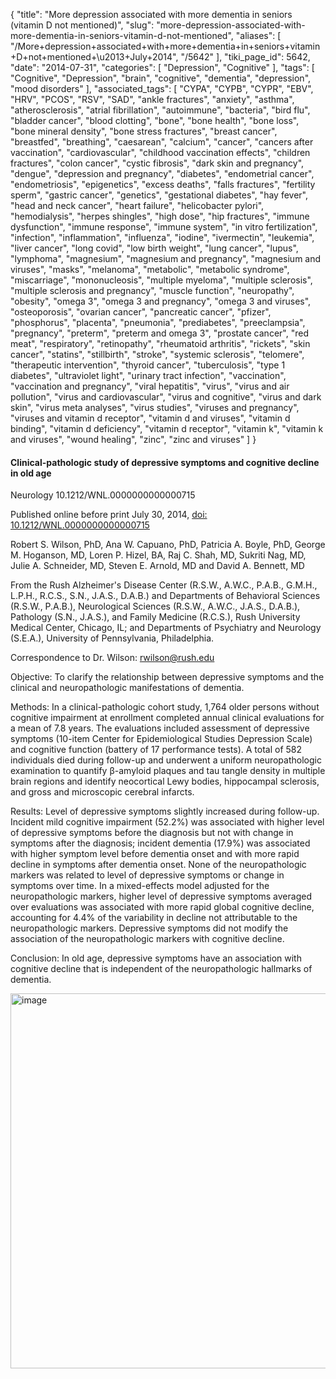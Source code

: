 {
    "title": "More depression associated with more dementia in seniors (vitamin D not mentioned)",
    "slug": "more-depression-associated-with-more-dementia-in-seniors-vitamin-d-not-mentioned",
    "aliases": [
        "/More+depression+associated+with+more+dementia+in+seniors+vitamin+D+not+mentioned+\u2013+July+2014",
        "/5642"
    ],
    "tiki_page_id": 5642,
    "date": "2014-07-31",
    "categories": [
        "Depression",
        "Cognitive"
    ],
    "tags": [
        "Cognitive",
        "Depression",
        "brain",
        "cognitive",
        "dementia",
        "depression",
        "mood disorders"
    ],
    "associated_tags": [
        "CYPA",
        "CYPB",
        "CYPR",
        "EBV",
        "HRV",
        "PCOS",
        "RSV",
        "SAD",
        "ankle fractures",
        "anxiety",
        "asthma",
        "atherosclerosis",
        "atrial fibrillation",
        "autoimmune",
        "bacteria",
        "bird flu",
        "bladder cancer",
        "blood clotting",
        "bone",
        "bone health",
        "bone loss",
        "bone mineral density",
        "bone stress fractures",
        "breast cancer",
        "breastfed",
        "breathing",
        "caesarean",
        "calcium",
        "cancer",
        "cancers after vaccination",
        "cardiovascular",
        "childhood vaccination effects",
        "children fractures",
        "colon cancer",
        "cystic fibrosis",
        "dark skin and pregnancy",
        "dengue",
        "depression and pregnancy",
        "diabetes",
        "endometrial cancer",
        "endometriosis",
        "epigenetics",
        "excess deaths",
        "falls fractures",
        "fertility sperm",
        "gastric cancer",
        "genetics",
        "gestational diabetes",
        "hay fever",
        "head and neck cancer",
        "heart failure",
        "helicobacter pylori",
        "hemodialysis",
        "herpes shingles",
        "high dose",
        "hip fractures",
        "immune dysfunction",
        "immune response",
        "immune system",
        "in vitro fertilization",
        "infection",
        "inflammation",
        "influenza",
        "iodine",
        "ivermectin",
        "leukemia",
        "liver cancer",
        "long covid",
        "low birth weight",
        "lung cancer",
        "lupus",
        "lymphoma",
        "magnesium",
        "magnesium and pregnancy",
        "magnesium and viruses",
        "masks",
        "melanoma",
        "metabolic",
        "metabolic syndrome",
        "miscarriage",
        "mononucleosis",
        "multiple myeloma",
        "multiple sclerosis",
        "multiple sclerosis and pregnancy",
        "muscle function",
        "neuropathy",
        "obesity",
        "omega 3",
        "omega 3 and pregnancy",
        "omega 3 and viruses",
        "osteoporosis",
        "ovarian cancer",
        "pancreatic cancer",
        "pfizer",
        "phosphorus",
        "placenta",
        "pneumonia",
        "prediabetes",
        "preeclampsia",
        "pregnancy",
        "preterm",
        "preterm and omega 3",
        "prostate cancer",
        "red meat",
        "respiratory",
        "retinopathy",
        "rheumatoid arthritis",
        "rickets",
        "skin cancer",
        "statins",
        "stillbirth",
        "stroke",
        "systemic sclerosis",
        "telomere",
        "therapeutic intervention",
        "thyroid cancer",
        "tuberculosis",
        "type 1 diabetes",
        "ultraviolet light",
        "urinary tract infection",
        "vaccination",
        "vaccination and pregnancy",
        "viral hepatitis",
        "virus",
        "virus and air pollution",
        "virus and cardiovascular",
        "virus and cognitive",
        "virus and dark skin",
        "virus meta analyses",
        "virus studies",
        "viruses and pregnancy",
        "viruses and vitamin d receptor",
        "vitamin d and viruses",
        "vitamin d binding",
        "vitamin d deficiency",
        "vitamin d receptor",
        "vitamin k",
        "vitamin k and viruses",
        "wound healing",
        "zinc",
        "zinc and viruses"
    ]
}


#### Clinical-pathologic study of depressive symptoms and cognitive decline in old age

Neurology 10.1212/WNL.0000000000000715

Published online before print July 30, 2014, [doi: 10.1212/WNL.0000000000000715](https://doi.org/10.1212/WNL.0000000000000715)

Robert S. Wilson, PhD, Ana W. Capuano, PhD, Patricia A. Boyle, PhD, George M. Hoganson, MD, Loren P. Hizel, BA, Raj C. Shah, MD, Sukriti Nag, MD, Julie A. Schneider, MD, Steven E. Arnold, MD and David A. Bennett, MD

From the Rush Alzheimer's Disease Center (R.S.W., A.W.C., P.A.B., G.M.H., L.P.H., R.C.S., S.N., J.A.S., D.A.B.) and Departments of Behavioral Sciences (R.S.W., P.A.B.), Neurological Sciences (R.S.W., A.W.C., J.A.S., D.A.B.), Pathology (S.N., J.A.S.), and Family Medicine (R.C.S.), Rush University Medical Center, Chicago, IL; and Departments of Psychiatry and Neurology (S.E.A.), University of Pennsylvania, Philadelphia.

Correspondence to Dr. Wilson: rwilson@rush.edu

Objective: To clarify the relationship between depressive symptoms and the clinical and neuropathologic manifestations of dementia.

Methods: In a clinical-pathologic cohort study, 1,764 older persons without cognitive impairment at enrollment completed annual clinical evaluations for a mean of 7.8 years. The evaluations included assessment of depressive symptoms (10-item Center for Epidemiological Studies Depression Scale) and cognitive function (battery of 17 performance tests). A total of 582 individuals died during follow-up and underwent a uniform neuropathologic examination to quantify β-amyloid plaques and tau tangle density in multiple brain regions and identify neocortical Lewy bodies, hippocampal sclerosis, and gross and microscopic cerebral infarcts.

Results: Level of depressive symptoms slightly increased during follow-up. Incident mild cognitive impairment (52.2%) was associated with higher level of depressive symptoms before the diagnosis but not with change in symptoms after the diagnosis; incident dementia (17.9%) was associated with higher symptom level before dementia onset and with more rapid decline in symptoms after dementia onset. None of the neuropathologic markers was related to level of depressive symptoms or change in symptoms over time. In a mixed-effects model adjusted for the neuropathologic markers, higher level of depressive symptoms averaged over evaluations was associated with more rapid global cognitive decline, accounting for 4.4% of the variability in decline not attributable to the neuropathologic markers. Depressive symptoms did not modify the association of the neuropathologic markers with cognitive decline.

Conclusion: In old age, depressive symptoms have an association with cognitive decline that is independent of the neuropathologic hallmarks of dementia.

<img src="https://d378j1rmrlek7x.cloudfront.net/attachments/jpeg/more-dimentia-morfe-cognitive-decline.jpg" alt="image" width="600">